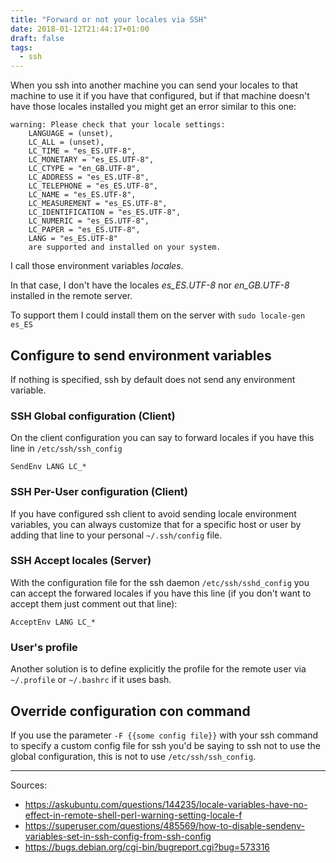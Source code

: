 ```yaml
---
title: "Forward or not your locales via SSH"
date: 2018-01-12T21:44:17+01:00
draft: false
tags:
  - ssh
---
```


When you ssh into another machine you can send your locales to that machine to use it if you have that configured, but if that machine doesn't have those locales installed you might get an error similar to this one:

```
warning: Please check that your locale settings:
    LANGUAGE = (unset),
    LC_ALL = (unset),
    LC_TIME = "es_ES.UTF-8",
    LC_MONETARY = "es_ES.UTF-8",
    LC_CTYPE = "en_GB.UTF-8",
    LC_ADDRESS = "es_ES.UTF-8",
    LC_TELEPHONE = "es_ES.UTF-8",
    LC_NAME = "es_ES.UTF-8",
    LC_MEASUREMENT = "es_ES.UTF-8",
    LC_IDENTIFICATION = "es_ES.UTF-8",
    LC_NUMERIC = "es_ES.UTF-8",
    LC_PAPER = "es_ES.UTF-8",
    LANG = "es_ES.UTF-8"
    are supported and installed on your system.
```

I call those environment variables _locales_.

In that case, I don't have the locales *es_ES.UTF-8* nor *en_GB.UTF-8* installed in the remote server.

To support them I could install them on the server with `sudo locale-gen es_ES`


## Configure to send environment variables

If nothing is specified, ssh by default does not send any environment variable.


### SSH Global configuration (Client)

On the client configuration you can say to forward locales if you have this line in `/etc/ssh/ssh_config`

```
SendEnv LANG LC_*
```

### SSH Per-User configuration (Client)

If you have configured ssh client to avoid sending locale environment variables, you can always customize that for a specific host or user by adding that line to your  personal `~/.ssh/config` file.



### SSH Accept locales (Server)

With the configuration file for the ssh daemon `/etc/ssh/sshd_config` you can accept the forwared locales if you have this line (if you don't want to accept them just comment out that line):

```
AcceptEnv LANG LC_*
```

### User's profile

Another solution is to define explicitly the profile for the remote user via `~/.profile` or `~/.bashrc` if it uses bash.


## Override configuration con command

If you use the parameter `-F {{some config file}}` with your ssh command to specify a custom config file for ssh you'd be saying to ssh not to use the global configuration, this is not to use `/etc/ssh/ssh_config`.


----

Sources: 
- https://askubuntu.com/questions/144235/locale-variables-have-no-effect-in-remote-shell-perl-warning-setting-locale-f
- https://superuser.com/questions/485569/how-to-disable-sendenv-variables-set-in-ssh-config-from-ssh-config
- https://bugs.debian.org/cgi-bin/bugreport.cgi?bug=573316